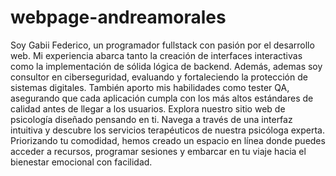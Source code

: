 # webpage-andreamorales
Soy Gabii Federico, un programador fullstack con pasión por el desarrollo web. Mi experiencia abarca tanto la creación de interfaces interactivas como la implementación de sólida lógica de backend. Además, ademas soy consultor en ciberseguridad, evaluando y fortaleciendo la protección de sistemas digitales. También aporto mis habilidades como tester QA, asegurando que cada aplicación cumpla con los más altos estándares de calidad antes de llegar a los usuarios.
Explora nuestro sitio web de psicología diseñado pensando en ti. Navega a través de una interfaz intuitiva y descubre los servicios terapéuticos de nuestra psicóloga experta. Priorizando tu comodidad, hemos creado un espacio en línea donde puedes acceder a recursos, programar sesiones y embarcar en tu viaje hacia el bienestar emocional con facilidad.
